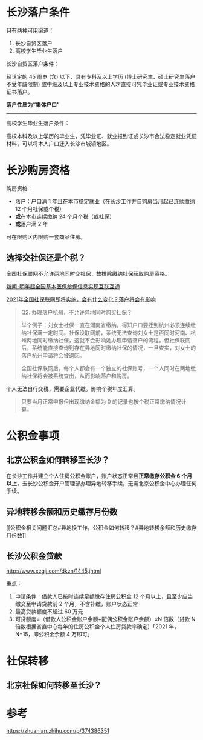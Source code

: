 # 长沙落户条件

只有两种可用渠道：

1. 长沙自贸区落户
2. 高校学生毕业生落户

长沙自贸区落户条件：

经认定的 45 周岁 (含) 以下、具有专科及以上学历 (博士研究生、硕士研究生落户不受年龄限制) 或中级及以上专业技术资格的人才直接可凭毕业证或专业技术资格证书落户。

**落户性质为“集体户口”**

---

高校学生毕业生落户条件：

高校本科及以上学历的毕业生，凭毕业证、就业报到证或长沙市合法稳定就业凭证材料，可以将本人户口迁入长沙市城镇地区。

# 长沙购房资格

购房资格：

- 落户：户口满 1 年且在本市稳定就业（在长沙工作并自购房当月起已连续缴纳 12 个月社保或个税）
- **或**在本市连续缴纳 24 个月个税（或社保）
- **或**落户满 2 年

可在限购区内限购一套商品住房。

## 选择交社保还是个税？

全国社保联网不允许两地同时交社保，故排除缴纳社保获取购房资格。

[新闻-明年起全国基本医保参保信息实现互联互通](http://www.gov.cn/xinwen/2020-09/14/content_5543194.htm)

[2021年全国社保联网即将实施，会有什么变化？落户将会有影响](https://new.qq.com/omn/20210104/20210104A0BACJ00.html)

> Q2. 办理落户杭州，不允许异地同时购买社保？
>
> 举个例子：刘女士社保一直在河南省缴纳，得知户口要迁到杭州必须连续缴纳社保满一定时间。社保没联网前，系统无法查询刘女士是否同时河南、杭州两地同时缴纳社保，这就不会影响她办理申请落户的流程。但社保联网后，系统能直接查询到存在异地同时缴纳社保的情况，一旦查实，刘女士的落户杭州申请将会被退回。
>
> 全国社保联网后，每个人都会有一个独立的社保账号，一个人同时在两地缴纳社保将会被系统查出，从而影响落户和购房。

个人无法自行交税，需要企业代缴。影响个税年度汇算。

> 只要当月正常申报但出现缴纳金额为 0 的记录也按个税正常缴纳情况计算。

# 公积金事项

## 北京公积金如何转移至长沙？

在长沙工作并建立个人住房公积金账户，账户状态正常且**正常缴存公积金 6 个月以上**，去长沙公积金开户管理部办理异地转移手续，无需北京公积金中心办理任何手续。

## 异地转移余额和历史缴存月份数

[[公积金相关问题汇总#异地换工作，公积金如何转移？#异地转移余额和历史缴存月份数]]

## 长沙公积金贷款

http://www.xzgjj.com/dkzn/1445.jhtml

重点：

1. 申请条件：借款人已按时连续足额缴存住房公积金 12 个月以上，且至少应当缴交至申请贷款前 2 个月，不含补缴，账户状态正常
2. 最高贷款额度不超过 60 万元
3. 可贷额度=（借款人公积金账户余额+配偶公积金账户余额）×N 倍数（贷款 N 倍数根据省直中心每年的住房公积金个人住房贷款率确定）「2021 年，N=15，即公积金余额  4 万即可」

# 社保转移

## 北京社保如何转移至长沙？

# 参考

https://zhuanlan.zhihu.com/p/374386351
